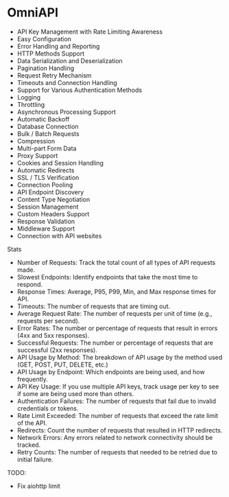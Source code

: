 # OmniAPI

- API Key Management with Rate Limiting Awareness
- Easy Configuration
- Error Handling and Reporting
- HTTP Methods Support
- Data Serialization and Deserialization
- Pagination Handling
- Request Retry Mechanism
- Timeouts and Connection Handling
- Support for Various Authentication Methods
- Logging
- Throttling
- Asynchronous Processing Support
- Automatic Backoff
- Database Connection
- Bulk / Batch Requests
- Compression
- Multi-part Form Data
- Proxy Support
- Cookies and Session Handling
- Automatic Redirects
- SSL / TLS Verification
- Connection Pooling
- API Endpoint Discovery
- Content Type Negotiation
- Session Management
- Custom Headers Support
- Response Validation
- Middleware Support
- Connection with API websites

Stats
- Number of Requests: Track the total count of all types of API requests made.
- Slowest Endpoints: Identify endpoints that take the most time to respond.
- Response Times: Average, P95, P99, Min, and Max response times for API.
- Timeouts: The number of requests that are timing out.
- Average Request Rate: The number of requests per unit of time (e.g., requests per second).
- Error Rates: The number or percentage of requests that result in errors (4xx and 5xx responses).
- Successful Requests: The number or percentage of requests that are successful (2xx responses).
- API Usage by Method: The breakdown of API usage by the method used (GET, POST, PUT, DELETE, etc.)
- API Usage by Endpoint: Which endpoints are being used, and how frequently.
- API Key Usage: If you use multiple API keys, track usage per key to see if some are being used more than others.
- Authentication Failures: The number of requests that fail due to invalid credentials or tokens.
- Rate Limit Exceeded: The number of requests that exceed the rate limit of the API.
- Redirects: Count the number of requests that resulted in HTTP redirects.
- Network Errors: Any errors related to network connectivity should be tracked.
- Retry Counts: The number of requests that needed to be retried due to initial failure.

TODO:
- Fix aiohttp limit
